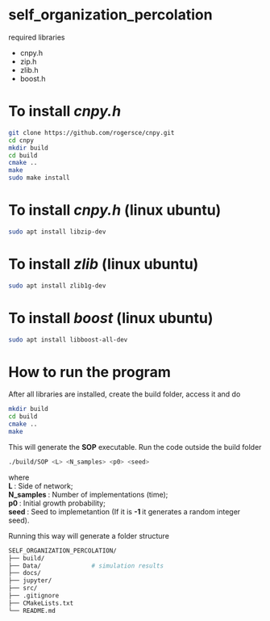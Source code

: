 # self_organization_percolation

required libraries

* cnpy.h
* zip.h
* zlib.h
* boost.h

# To install *cnpy.h*

```bash
git clone https://github.com/rogersce/cnpy.git
cd cnpy
mkdir build
cd build
cmake ..
make
sudo make install
```

# To install *cnpy.h* (linux ubuntu)
```bash
sudo apt install libzip-dev
```

# To install *zlib* (linux ubuntu)
```bash
sudo apt install zlib1g-dev
```

# To install *boost* (linux ubuntu)
```bash
sudo apt install libboost-all-dev
```

# How to run the program
After all libraries are installed, create the build folder, access it and do

```bash
mkdir build
cd build
cmake ..
make
```

This will generate the <b>SOP</b> executable. Run the code outside the build folder

```bash
./build/SOP <L> <N_samples> <p0> <seed>
```
where  
<b> L </b>: Side of network;  
<b> N_samples </b>: Number of implementations (time);  
<b> p0 </b>: Initial growth probability;  
<b> seed </b>: Seed to implemetantion (If it is <b> -1 </b> it generates a random integer seed).

Running this way will generate a folder structure

```bash
SELF_ORGANIZATION_PERCOLATION/
├── build/
├── Data/              # simulation results
├── docs/
├── jupyter/
├── src/
├── .gitignore
├── CMakeLists.txt
└── README.md
```

